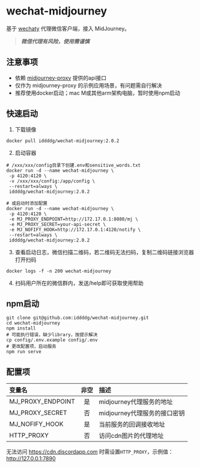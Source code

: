 # wechat-midjourney

基于 [wechaty](https://github.com/wechaty/wechaty) 代理微信客户端，接入 MidJourney。
> ***微信代理有风险，使用需谨慎***

## 注意事项
- 依赖 [midjourney-proxy](https://github.com/iddddg/midjourney-proxy) 提供的api接口
- 仅作为 midjourney-proxy 的示例应用场景，有问题需自行解决
- 推荐使用docker启动；mac M或其他arm架构电脑，暂时使用npm启动

## 快速启动

1. 下载镜像
```shell
docker pull iddddg/wechat-midjourney:2.0.2
```
2. 启动容器
```shell
# /xxx/xxx/config目录下创建.env和sensitive_words.txt
docker run -d --name wechat-midjourney \
 -p 4120:4120 \
 -v /xxx/xxx/config:/app/config \
 --restart=always \
 iddddg/wechat-midjourney:2.0.2

# 或启动时添加配置
docker run -d --name wechat-midjourney \
 -p 4120:4120 \
 -e MJ_PROXY_ENDPOINT=http://172.17.0.1:8080/mj \
 -e MJ_PROXY_SECRET=your-api-secret \
 -e MJ_NOFIFY_HOOK=http://172.17.0.1:4120/notify \
 --restart=always \
 iddddg/wechat-midjourney:2.0.2
```

3. 查看启动日志，微信扫描二维码，若二维码无法扫码，复制二维码链接浏览器打开扫码
```shell
docker logs -f -n 200 wechat-midjourney
```
4. 扫码用户所在的微信群内，发送/help即可获取使用帮助

## npm启动
```shell
git clone git@github.com:iddddg/wechat-midjourney.git
cd wechat-midjourney
npm install
# 可能执行错误，缺少library，按提示解决
cp config/.env.example config/.env
# 更改配置项，启动服务
npm run serve
```

## 配置项

| 变量名 | 非空 | 描述 |
| :-----| :----: | :---- |
| MJ_PROXY_ENDPOINT | 是 | midjourney代理服务的地址 |
| MJ_PROXY_SECRET | 否 | midjourney代理服务的接口密钥 |
| MJ_NOFIFY_HOOK | 是 | 当前服务的回调接收地址 |
| HTTP_PROXY | 否 | 访问cdn图片的代理地址 |

无法访问 https://cdn.discordapp.com 时需设置`HTTP_PROXY`，示例值：http://127.0.0.1:7890
